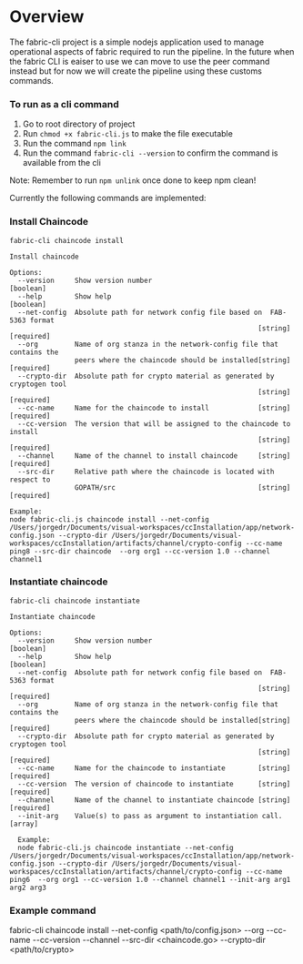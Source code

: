 # Overview
The fabric-cli project is a simple nodejs application used to manage operational aspects of fabric required to run the pipeline.   In the future when the fabric CLI is eaiser to use we can move to use the peer command instead but for now we will create the pipeline using these customs commands. 


### To run as a cli command

1. Go to root directory of project
2. Run `chmod +x fabric-cli.js` to make the file executable
3. Run the command `npm link`
4. Run the command `fabric-cli --version` to confirm the command is available from the cli
   
Note: Remember to run `npm unlink` once done to keep npm clean!



Currently the following commands are implemented:

### Install Chaincode

```
fabric-cli chaincode install

Install chaincode

Options:
  --version     Show version number                                    [boolean]
  --help        Show help                                              [boolean]
  --net-config  Absolute path for network config file based on  FAB-5363 format
                                                             [string] [required]
  --org         Name of org stanza in the network-config file that contains the
                peers where the chaincode should be installed[string] [required]
  --crypto-dir  Absolute path for crypto material as generated by cryptogen tool
                                                             [string] [required]
  --cc-name     Name for the chaincode to install            [string] [required]
  --cc-version  The version that will be assigned to the chaincode to install
                                                             [string] [required]
  --channel     Name of the channel to install chaincode     [string] [required]
  --src-dir     Relative path where the chaincode is located with respect to
                GOPATH/src                                   [string] [required]
               
Example:
node fabric-cli.js chaincode install --net-config /Users/jorgedr/Documents/visual-workspaces/ccInstallation/app/network-config.json --crypto-dir /Users/jorgedr/Documents/visual-workspaces/ccInstallation/artifacts/channel/crypto-config --cc-name ping8 --src-dir chaincode  --org org1 --cc-version 1.0 --channel channel1

```

### Instantiate chaincode

```
fabric-cli chaincode instantiate

Instantiate chaincode

Options:
  --version     Show version number                                    [boolean]
  --help        Show help                                              [boolean]
  --net-config  Absolute path for network config file based on  FAB-5363 format
                                                             [string] [required]
  --org         Name of org stanza in the network-config file that contains the
                peers where the chaincode should be installed[string] [required]
  --crypto-dir  Absolute path for crypto material as generated by cryptogen tool
                                                             [string] [required]
  --cc-name     Name for the chaincode to instantiate        [string] [required]
  --cc-version  The version of chaincode to instantiate      [string] [required]
  --channel     Name of the channel to instantiate chaincode [string] [required]
  --init-arg    Value(s) to pass as argument to instantiation call.      [array]
  
  Example:
  node fabric-cli.js chaincode instantiate --net-config /Users/jorgedr/Documents/visual-workspaces/ccInstallation/app/network-config.json --crypto-dir /Users/jorgedr/Documents/visual-workspaces/ccInstallation/artifacts/channel/crypto-config --cc-name ping6  --org org1 --cc-version 1.0 --channel channel1 --init-arg arg1 arg2 arg3 
  ```


### Example command

fabric-cli chaincode install --net-config <path/to/config.json> --org <orgName> --cc-name <chaincodeName> --cc-version <version> --channel <channelName> --src-dir <chaincode.go> --crypto-dir <path/to/crypto>
